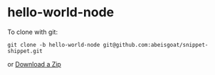 # hello-world-node

To clone with git:
```
git clone -b hello-world-node git@github.com:abeisgoat/snippet-shippet.git
```

or [Download a Zip](https://github.com/abeisgoat/snippet-shippet/archive/refs/heads/hello-world-node.tar.gz)